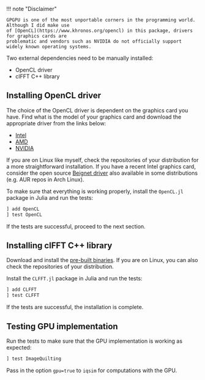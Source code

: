 !!! note "Disclaimer"

    GPGPU is one of the most unportable corners in the programming world. Although I did make use
    of [OpenCL](https://www.khronos.org/opencl) in this package, drivers for graphics cards are
    problematic and vendors such as NVIDIA do not officially support widely known operating systems.

Two external dependencies need to be manually installed:

* OpenCL driver
* clFFT C++ library

## Installing OpenCL driver

The choice of the OpenCL driver is dependent on the graphics card you have. Find what is the model
of your graphics card and download the appropriate driver from the links below:

* [Intel](https://software.intel.com/en-us/articles/opencl-drivers)
* [AMD](http://support.amd.com/en-us/download)
* [NVIDIA](http://www.nvidia.com/Download/index.aspx)

If you are on Linux like myself, check the repositories of your distribution for a more straightforward
installation. If you have a recent Intel graphics card, consider the open source
[Beignet driver](https://www.freedesktop.org/wiki/Software/Beignet) also available in some distributions
(e.g. AUR repos in Arch Linux).

To make sure that everything is working properly, install the `OpenCL.jl` package in Julia and run the tests:

```julia
] add OpenCL
] test OpenCL
```

If the tests are successful, proceed to the next section.

## Installing clFFT C++ library

Download and install the [pre-built binaries](https://github.com/clMathLibraries/clFFT/releases). If you
are on Linux, you can also check the repositories of your distribution.

Install the `CLFFT.jl` package in Julia and run the tests:

```julia
] add CLFFT
] test CLFFT
```

If the tests are successful, the installation is complete.

## Testing GPU implementation

Run the tests to make sure that the GPU implementation is working as expected:

```julia
] test ImageQuilting
```

Pass in the option `gpu=true` to `iqsim` for computations with the GPU.
